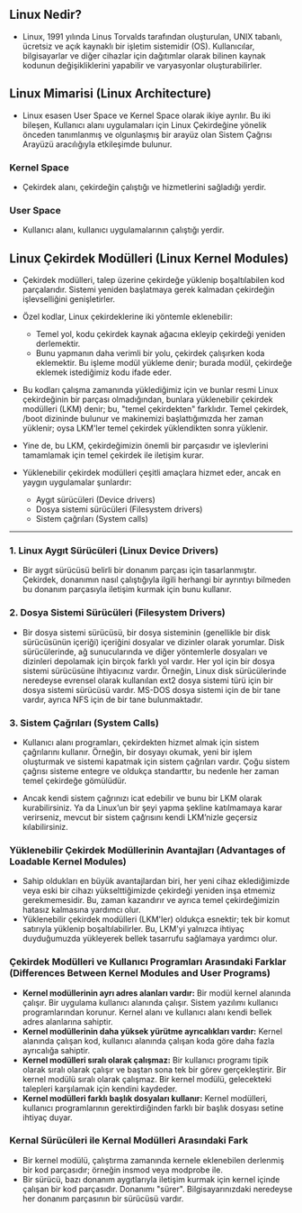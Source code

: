 ## Linux Nedir?

* Linux, 1991 yılında Linus Torvalds tarafından oluşturulan, UNIX tabanlı, ücretsiz ve açık kaynaklı bir işletim sistemidir (OS). Kullanıcılar, bilgisayarlar ve diğer cihazlar için dağıtımlar olarak bilinen kaynak kodunun değişikliklerini yapabilir ve varyasyonlar oluşturabilirler.

## Linux Mimarisi  (Linux Architecture)

* Linux esasen User Space ve Kernel Space olarak ikiye ayrılır. Bu iki bileşen, Kullanıcı alanı uygulamaları için Linux Çekirdeğine yönelik önceden tanımlanmış ve olgunlaşmış bir arayüz olan Sistem Çağrısı Arayüzü aracılığıyla etkileşimde bulunur.


### Kernel Space 

* Çekirdek alanı, çekirdeğin çalıştığı ve hizmetlerini sağladığı yerdir.

### User Space 

* Kullanıcı alanı, kullanıcı uygulamalarının çalıştığı yerdir.

## Linux Çekirdek Modülleri (Linux Kernel Modules)

* Çekirdek modülleri, talep üzerine çekirdeğe yüklenip boşaltılabilen kod parçalarıdır. Sistemi yeniden başlatmaya gerek kalmadan çekirdeğin işlevselliğini genişletirler.

* Özel kodlar, Linux çekirdeklerine iki yöntemle eklenebilir:
  * Temel yol, kodu çekirdek kaynak ağacına ekleyip çekirdeği yeniden derlemektir.
  * Bunu yapmanın daha verimli bir yolu, çekirdek çalışırken koda eklemektir. Bu işleme modül yükleme denir; burada modül, çekirdeğe eklemek istediğimiz kodu ifade eder.

* Bu kodları çalışma zamanında yüklediğimiz için ve bunlar resmi Linux çekirdeğinin bir parçası olmadığından, bunlara yüklenebilir çekirdek modülleri (LKM) denir; bu, "temel çekirdekten" farklıdır. Temel çekirdek, /boot dizininde bulunur ve makinemizi başlattığımızda her zaman yüklenir; oysa LKM'ler temel çekirdek yüklendikten sonra yüklenir.

* Yine de, bu LKM, çekirdeğimizin önemli bir parçasıdır ve işlevlerini tamamlamak için temel çekirdek ile iletişim kurar.

* Yüklenebilir çekirdek modülleri çeşitli amaçlara hizmet eder, ancak en yaygın uygulamalar şunlardır:
  * Aygıt sürücüleri (Device drivers)
  * Dosya sistemi sürücüleri (Filesystem drivers)
  * Sistem çağrıları (System calls)

------------------------------------------------------------------------------------------------------------------------------------------------------------------------------------------------------

### 1. Linux Aygıt Sürücüleri (Linux Device Drivers)

* Bir aygıt sürücüsü belirli bir donanım parçası için tasarlanmıştır. Çekirdek, donanımın nasıl çalıştığıyla ilgili herhangi bir ayrıntıyı bilmeden bu donanım parçasıyla iletişim kurmak için bunu kullanır.

### 2. Dosya Sistemi Sürücüleri (Filesystem Drivers)

* Bir dosya sistemi sürücüsü, bir dosya sisteminin (genellikle bir disk sürücüsünün içeriği) içeriğini dosyalar ve dizinler olarak yorumlar. Disk sürücülerinde, ağ sunucularında ve diğer yöntemlerle dosyaları ve dizinleri depolamak için birçok farklı yol vardır. Her yol için bir dosya sistemi sürücüsüne ihtiyacınız vardır. Örneğin, Linux disk sürücülerinde neredeyse evrensel olarak kullanılan ext2 dosya sistemi türü için bir dosya sistemi sürücüsü vardır. MS-DOS dosya sistemi için de bir tane vardır, ayrıca NFS için de bir tane bulunmaktadır.

### 3. Sistem Çağrıları (System Calls)

* Kullanıcı alanı programları, çekirdekten hizmet almak için sistem çağrılarını kullanır. Örneğin, bir dosyayı okumak, yeni bir işlem oluşturmak ve sistemi kapatmak için sistem çağrıları vardır. Çoğu sistem çağrısı sisteme entegre ve oldukça standarttır, bu nedenle her zaman temel çekirdeğe gömülüdür.

* Ancak kendi sistem çağrınızı icat edebilir ve bunu bir LKM olarak kurabilirsiniz. Ya da Linux’un bir şeyi yapma şekline katılmamaya karar verirseniz, mevcut bir sistem çağrısını kendi LKM’nizle geçersiz kılabilirsiniz.


### Yüklenebilir Çekirdek Modüllerinin Avantajları (Advantages of Loadable Kernel Modules)

* Sahip oldukları en büyük avantajlardan biri, her yeni cihaz eklediğimizde veya eski bir cihazı yükselttiğimizde çekirdeği yeniden inşa etmemiz gerekmemesidir. Bu, zaman kazandırır ve ayrıca temel çekirdeğimizin hatasız kalmasına yardımcı olur.
* Yüklenebilir çekirdek modülleri (LKM'ler) oldukça esnektir; tek bir komut satırıyla yüklenip boşaltılabilirler. Bu, LKM'yi yalnızca ihtiyaç duyduğumuzda yükleyerek bellek tasarrufu sağlamaya yardımcı olur.

### Çekirdek Modülleri ve Kullanıcı Programları Arasındaki Farklar (Differences Between Kernel Modules and User Programs)

* **Kernel modüllerinin ayrı adres alanları vardır:** Bir modül kernel alanında çalışır. Bir uygulama kullanıcı alanında çalışır. Sistem yazılımı kullanıcı programlarından korunur. Kernel alanı ve kullanıcı alanı kendi bellek adres alanlarına sahiptir.
* **Kernel modüllerinin daha yüksek yürütme ayrıcalıkları vardır:** Kernel alanında çalışan kod, kullanıcı alanında çalışan koda göre daha fazla ayrıcalığa sahiptir.
* **Kernel modülleri sıralı olarak çalışmaz:** Bir kullanıcı programı tipik olarak sıralı olarak çalışır ve baştan sona tek bir görev gerçekleştirir. Bir kernel modülü sıralı olarak çalışmaz. Bir kernel modülü, gelecekteki talepleri karşılamak için kendini kaydeder.
* **Kernel modülleri farklı başlık dosyaları kullanır:** Kernel modülleri, kullanıcı programlarının gerektirdiğinden farklı bir başlık dosyası setine ihtiyaç duyar.


### Kernal Sürücüleri ile Kernal Modülleri Arasındaki Fark

* Bir kernel modülü, çalıştırma zamanında kernele eklenebilen derlenmiş bir kod parçasıdır; örneğin insmod veya modprobe ile.
* Bir sürücü, bazı donanım aygıtlarıyla iletişim kurmak için kernel içinde çalışan bir kod parçasıdır. Donanımı "sürer". Bilgisayarınızdaki neredeyse her donanım parçasının bir sürücüsü vardır.





























